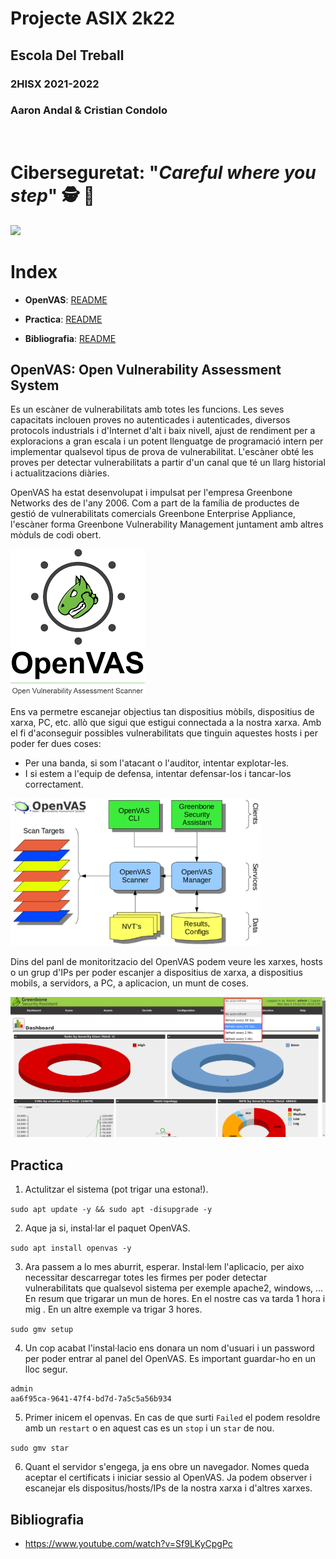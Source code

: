 # __Projecte ASIX 2k22__
## __Escola Del Treball__
### __2HISX 2021-2022__
### __Aaron Andal & Cristian Condolo__

<br>

# __Ciberseguretat__: "_Careful where you step_" 🕵️ 🔎

![](https://tec.mx/sites/default/files/styles/header_full/public/2021-08/ciberseguridad-tec-de-monterrey.jpg?itok=H3ibmb8t)


# Index

* **OpenVAS**: [README](#descripcióbiografia)

* **Practica**: [README](#practica)

* **Bibliografia**: [README](#bibliografia)

## __OpenVAS__: Open Vulnerability Assessment System 

Es un escàner de vulnerabilitats amb totes les funcions. Les seves capacitats inclouen proves no autenticades i autenticades, diversos protocols industrials i d'Internet d'alt i baix nivell, ajust de rendiment per a exploracions a gran escala i un potent llenguatge de programació intern per implementar qualsevol tipus de prova de vulnerabilitat.
L'escàner obté les proves per detectar vulnerabilitats a partir d'un canal que té un llarg historial i actualitzacions diàries.

OpenVAS ha estat desenvolupat i impulsat per l'empresa Greenbone Networks des de l'any 2006. Com a part de la família de productes de gestió de vulnerabilitats comercials Greenbone Enterprise Appliance, l'escàner forma Greenbone Vulnerability Management juntament amb altres mòduls de codi obert.

![](./Photos/OpenVAS.png)

Ens va permetre escanejar objectius tan dispositius mòbils, dispositius de xarxa, PC, etc. allò que sigui que estigui connectada a la nostra xarxa. Amb el fi d'aconseguir possibles vulnerabilitats que tinguin aquestes hosts i per poder fer dues coses:
- Per una banda, si som l'atacant o l'auditor, intentar explotar-les.
- I si estem a l'equip de defensa, intentar defensar-los i tancar-los correctament.

![](./Photos/openvas-exemple_structure.png)

Dins del panl de monitoritzacio del OpenVAS podem veure les xarxes, hosts o un grup d'IPs per poder escanjer a dispositius de xarxa, a dispositius mobils, a servidors, a PC, a aplicacion, un munt de coses.

![](./Photos/openvas-exemple_dashboard.png)

## __Practica__

1. Actulitzar el sistema (pot trigar una estona!).

``sudo apt update -y && sudo apt -disupgrade -y``

2. Aque ja si, instal·lar el paquet OpenVAS.

``sudo apt install openvas -y``

3. Ara passem a lo mes aburrit, esperar. Instal·lem l'aplicacio, per aixo necessitar descarregar totes les firmes per poder detectar vulnerabilitats que qualsevol sistema per exemple apache2, windows, ... En resum que trigarar un mun de hores. En el nostre cas va tarda 1 hora i mig . En un altre exemple va trigar 3 hores.

``sudo gmv setup``

4. Un cop acabat l'instal·lacio ens donara un nom d'usuari i un password per poder entrar al panel del OpenVAS. Es important guardar-ho en un lloc segur.

````
admin
aa6f95ca-9641-47f4-bd7d-7a5c5a56b934
````

5. Primer inicem el openvas. En cas de que surti ``Failed`` el podem resoldre amb un ``restart`` o en aquest cas es un ``stop`` i un ``star`` de nou.

``sudo gmv star``

6. Quant el servidor s'engega, ja ens obre un navegador. Nomes queda aceptar el certificats i iniciar sessio al OpenVAS. Ja podem observer i escanejar els dispositus/hosts/IPs de la nostra xarxa i d'altres xarxes.

## __Bibliografia__
- https://www.youtube.com/watch?v=Sf9LKyCpgPc